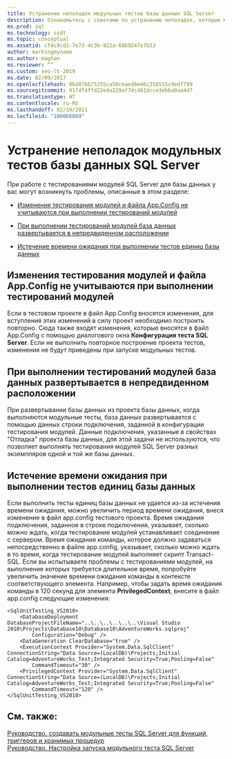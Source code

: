 ```yaml
---
title: Устранение неполадок модульных тестов базы данных SQL Server
description: Ознакомьтесь с советами по устранению неполадок, которые могут возникнуть в работе модульных тестов SQL Server, таких как сбои времени ожидания и развертывание базы данных на непредвиденные целевые объекты.
ms.prod: sql
ms.technology: ssdt
ms.topic: conceptual
ms.assetid: cf4c9cd1-7e73-4c3b-922a-68b9247e7b33
author: markingmyname
ms.author: maghan
ms.reviewer: “”
ms.custom: seo-lt-2019
ms.date: 02/09/2017
ms.openlocfilehash: 0bd87bb75255ca50ceaed8e46c356555cdedf799
ms.sourcegitcommit: 917df4ffd22e4a229af7dc481dcce3ebba0aa4d7
ms.translationtype: HT
ms.contentlocale: ru-RU
ms.lasthandoff: 02/10/2021
ms.locfileid: "100066869"
---
```

# <a name="troubleshooting-sql-server-database-unit-testing-issues"></a>Устранение неполадок модульных тестов базы данных SQL Server

При работе с тестированиями модулей SQL Server для базы данных у вас могут возникнуть проблемы, описанные в этом разделе:  
  
-   [Изменения тестирования модулей и файла App.Config не учитываются при выполнении тестирований модулей](#UnitTestingAndAppConfigChanges)  
  
-   [При выполнении тестирований модулей база данных развертывается в непредвиденном расположении](#DatabaseDeploymentInUnitTests)  
  
-   [Истечение времени ожидания при выполнении тестов единиц базы данных](#TimeoutsDuringUnitTests)  
  
## <a name="unit-testing-and-appconfig-changes-ignored-when-you-run-unit-tests"></a><a name="UnitTestingAndAppConfigChanges"></a>Изменения тестирования модулей и файла App.Config не учитываются при выполнении тестирований модулей  
Если в тестовом проекте в файл App.Config вносятся изменения, для вступления этих изменений в силу проект необходимо построить повторно. Сюда также входят изменения, которые вносятся в файл App.Config с помощью диалогового окна **Конфигурация теста SQL Server**. Если не выполнить повторное построение проекта тестов, изменения не будут приведены при запуске модульных тестов.  
  
## <a name="database-deployment-to-unexpected-target-when-you-run-unit-tests"></a><a name="DatabaseDeploymentInUnitTests"></a>При выполнении тестирований модулей база данных развертывается в непредвиденном расположении  
При развертывании базы данных из проекта базы данных, когда выполняются модульные тесты, база данных развертывается с помощью данных строки подключения, заданной в конфигурации тестирования модулей. Данные подключения, указанные в свойствах "Отладка" проекта базы данных, для этой задачи не используются, что позволяет выполнять тестирования модулей SQL Server разных экземпляров одной и той же базы данных.  
  
## <a name="timeouts-when-you-run-database-unit-tests"></a><a name="TimeoutsDuringUnitTests"></a>Истечение времени ожидания при выполнении тестов единиц базы данных  
Если выполнить тесты единиц базы данных не удается из-за истечения времени ожидания, можно увеличить период времени ожидания, внеся изменение в файл app.config тестового проекта. Время ожидания подключения, заданное в строке подключения, указывает, сколько можно ждать, когда тестирование модулей устанавливает соединение с сервером. Время ожидания команды, которое должно задаваться непосредственно в файле app.config, указывает, сколько можно ждать в то время, когда тестирование модулей выполняет скрипт Transact\-SQL. Если вы испытываете проблемы с тестированиями модулей, на выполнение которых требуется длительное время, попробуйте увеличить значение времени ожидания команды в контексте соответствующего элемента. Например, чтобы задать время ожидания команды в 120 секунд для элемента **PrivilegedContext**, внесите в файл app.config следующие изменения:  
  
```  
<SqlUnitTesting_VS2010>  
    <DatabaseDeployment DatabaseProjectFileName="..\..\..\..\..\..\Visual Studio 2010\Projects\Database10\Database10\AdventureWorks.sqlproj"  
        Configuration="Debug" />  
    <DataGeneration ClearDatabase="true" />  
    <ExecutionContext Provider="System.Data.SqlClient" ConnectionString="Data Source=(LocalDB)\Projects;Initial Catalog=AdventureWorks_Test;Integrated Security=True;Pooling=False"  
        CommandTimeout="30" />  
    <PrivilegedContext Provider="System.Data.SqlClient" ConnectionString="Data Source=(LocalDB)\Projects;Initial Catalog=AdventureWorks_Test;Integrated Security=True;Pooling=False"  
        CommandTimeout="120" />  
</SqlUnitTesting_VS2010>  
```  
  
## <a name="see-also"></a>См. также:  
[Руководство. создавать модульные тесты SQL Server для функций, триггеров и хранимых процедур](../ssdt/how-to-create-unit-tests-for-functions-triggers-stored-procedures.md)  
[Руководство. Настройка запуска модульного теста SQL Server](../ssdt/how-to-configure-sql-server-unit-test-execution.md)  
  

